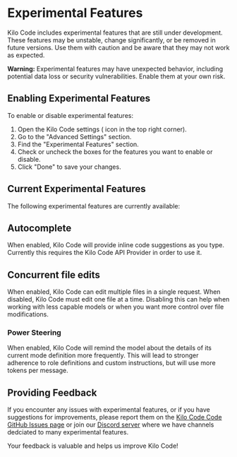 # Experimental Features

Kilo Code includes experimental features that are still under development.  These features may be unstable, change significantly, or be removed in future versions.  Use them with caution and be aware that they may not work as expected.

**Warning:** Experimental features may have unexpected behavior, including potential data loss or security vulnerabilities.  Enable them at your own risk.

## Enabling Experimental Features

To enable or disable experimental features:

1.  Open the Kilo Code settings (<Codicon name="gear" /> icon in the top right corner).
2.  Go to the "Advanced Settings" section.
3.  Find the "Experimental Features" section.
4.  Check or uncheck the boxes for the features you want to enable or disable.
5.  Click "Done" to save your changes.

## Current Experimental Features

The following experimental features are currently available:

## Autocomplete
When enabled, Kilo Code will provide inline code suggestions as you type. Currently this requires the Kilo Code API Provider in order to use it.

## Concurrent file edits
When enabled, Kilo Code can edit multiple files in a single request. When disabled, Kilo Code must edit one file at a time. Disabling this can help when working with less capable models or when you want more control over file modifications.

### Power Steering

When enabled, Kilo Code will remind the model about the details of its current mode definition more frequently. This will lead to stronger adherence to role definitions and custom instructions, but will use more tokens per message.

## Providing Feedback

If you encounter any issues with experimental features, or if you have suggestions for improvements, please report them on the [Kilo Code Code GitHub Issues page](https://github.com/aincrok/kilocode) or join our [Discord server](https://kilo.love/discord) where we have channels dedciated to many experimental features.

Your feedback is valuable and helps us improve Kilo Code!
